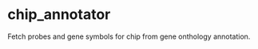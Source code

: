 chip_annotator
==============

Fetch probes and gene symbols for chip from gene onthology annotation.
